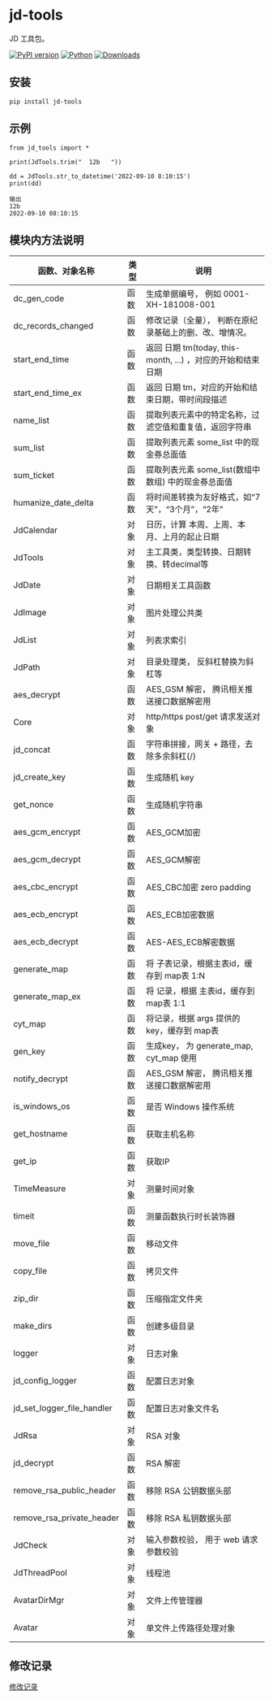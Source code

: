 # jd-tools

JD 工具包。 

[![PyPI version](https://badge.fury.io/py/jd-tools.svg)](https://pypi.python.org/pypi/jd-tools)
[![Python](https://img.shields.io/pypi/pyversions/jd-tools)](https://pypi.python.org/pypi/jd-tools)
[![Downloads](https://img.shields.io/pypi/dm/jd-tools)](https://pypi.python.org/pypi/jd-tools)


## 安装

```
pip install jd-tools
```

## 示例

```
from jd_tools import *

print(JdTools.trim("  12b   "))

dd = JdTools.str_to_datetime('2022-09-10 8:10:15')
print(dd)

输出
12b
2022-09-10 08:10:15
```


## 模块内方法说明

| 函数、对象名称            | 类型    | 说明                          |
|---------------------------|---------|-------------------------------|
| dc_gen_code               | 函数    | 生成单据编号， 例如 0001-XH-181008-001 |
| dc_records_changed        | 函数    | 修改记录（全量）， 判断在原纪录基础上的删、改、增情况。 |
| start_end_time            | 函数    | 返回 日期 tm(today, this-month, ...) ，对应的开始和结束日期 |
| start_end_time_ex         | 函数    | 返回 日期 tm，对应的开始和结束日期，带时间段描述 |
| name_list                 | 函数    | 提取列表元素中的特定名称，过滤空值和重复值，返回字符串 |
| sum_list                  | 函数    | 提取列表元素 some_list 中的现金券总面值 |
| sum_ticket                | 函数    | 提取列表元素 some_list(数组中数组) 中的现金券总面值 |
| humanize_date_delta       | 函数    | 将时间差转换为友好格式，如“7天”，“3个月”，“2年” |
| JdCalendar                | 对象    | 日历，计算 本周、上周、本月、上月的起止日期 |
| JdTools                   | 对象    | 主工具类，类型转换、日期转换、转decimal等 |
| JdDate                    | 对象    | 日期相关工具函数 |
| JdImage                   | 对象    | 图片处理公共类 |
| JdList                    | 对象    | 列表求索引 |
| JdPath                    | 对象    | 目录处理类， 反斜杠替换为斜杠等 |
| aes_decrypt               | 函数    | AES_GSM 解密， 腾讯相关推送接口数据解密用 |
| Core                      | 对象    | http/https post/get 请求发送对象 |
| jd_concat                 | 函数    | 字符串拼接，网关 + 路径，去除多余斜杠(/) |
| jd_create_key             | 函数    | 生成随机 key |
| get_nonce                 | 函数    | 生成随机字符串 |
| aes_gcm_encrypt           | 函数    | AES_GCM加密 |
| aes_gcm_decrypt           | 函数    | AES_GCM解密 |
| aes_cbc_encrypt           | 函数    | AES_CBC加密 zero padding |
| aes_ecb_encrypt           | 函数    | AES_ECB加密数据 |
| aes_ecb_decrypt           | 函数    | AES-AES_ECB解密数据 |
| generate_map              | 函数    | 将 子表记录，根据主表id，缓存到 map表  1:N |
| generate_map_ex           | 函数    | 将 记录，根据 主表id，缓存到 map表   1:1 |
| cyt_map                   | 函数    | 将记录，根据 args 提供的 key，缓存到 map表 |
| gen_key                   | 函数    | 生成key， 为 generate_map, cyt_map 使用 |
| notify_decrypt            | 函数    | AES_GSM 解密， 腾讯相关推送接口数据解密用 |
| is_windows_os             | 函数    | 是否 Windows 操作系统 |
| get_hostname              | 函数    | 获取主机名称 |
| get_ip                    | 函数    | 获取IP |
| TimeMeasure               | 对象    | 测量时间对象 |
| timeit                    | 函数    | 测量函数执行时长装饰器 |
| move_file                 | 函数    | 移动文件 |
| copy_file                 | 函数    | 拷贝文件 |
| zip_dir                   | 函数    | 压缩指定文件夹 |
| make_dirs                 | 函数    | 创建多级目录 |
| logger                    | 对象    | 日志对象 |
| jd_config_logger          | 函数    | 配置日志对象 |
| jd_set_logger_file_handler| 函数    | 配置日志对象文件名 |
| JdRsa                     | 对象    | RSA 对象 |
| jd_decrypt                | 函数    | RSA 解密 |
| remove_rsa_public_header  | 函数    | 移除 RSA 公钥数据头部 |
| remove_rsa_private_header | 函数    | 移除 RSA 私钥数据头部 |
| JdCheck                   | 对象    | 输入参数校验， 用于 web 请求参数校验 |
| JdThreadPool              | 对象    | 线程池 |
| AvatarDirMgr              | 对象    | 文件上传管理器 |
| Avatar                    | 对象    | 单文件上传路径处理对象 |

## 修改记录

[修改记录](CHANGELOG.md)
